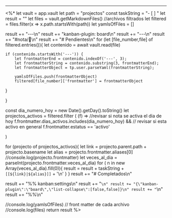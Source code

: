 
---
<%*
let vault = app.vault
let path = "projectos"
const taskString = "- [ ] "
let result = ""
let files = vault.getMarkdownFiles()
//archivos filtrados 
let filtered = files.filter(x => x.path.startsWith(path))
let yamlsOfFiles = []

result += "---\n"
result += "kanban-plugin: board\n"
result += "---\n"
result += "#nota/📅\n"
result += "# Pendientes\n"
for (let [file_number,file]  of filtered.entries()){
	let contenido = await vault.read(file)
    
    if (contenido.startsWith('---')) { 
	    let frontmatterEnd = contenido.indexOf('---', 3); 
	    let frontmatterString = contenido.substring(3, frontmatterEnd); 
	    let frontmatterObject = tp.user.parseYaml(frontmatterString);
	    
		yamlsOfFiles.push(frontmatterObject)
		filtered[file_number]['frontmatter'] = frontmatterObject 
   }

	
}

const dia_numero_hoy = new Date().getDay().toString()
let projectos_activos = filtered.filter (
	(f) =>
	//revisar si nota se activa el dia de hoy
	f.frontmatter.dias_activos.includes(dia_numero_hoy) &&
	// revisar si esta activo en general
	f.frontmatter.estatus == 'activo'
	
)

for (projecto  of projectos_activos){
	let link = projecto.parent.path + projecto.basename
	let alias  = projecto.frontmatter.aliases[0]
	//console.log(projecto.frontmatter)
	let veces_al_dia = parseInt(projecto.frontmatter.veces_al_dia)
    for ( n in new Array(veces_al_dia).fill(0)){
    result = result + taskString + `[[${link}|${alias}]]` + '\n'
    }
}
result += "# Completados\n"  

result += "%% kanban:settings\n"
result += "```\n"
result += "{\"kanban-plugin\":\"board\",\"list-collapse\":[false,false]}\n"
result += "```\n"
result += "%%\n"

  //console.log(yamlsOfFiles) // front matter de cada archivo
  //console.log(files)
  return result
%>


